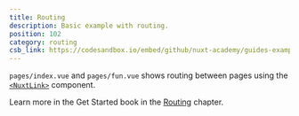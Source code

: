 ```yaml
---
title: Routing
description: Basic example with routing.
position: 102
category: routing
csb_link: https://codesandbox.io/embed/github/nuxt-academy/guides-examples/tree/master/01_get_started/02_routing?
---
```


<example-intro></example-intro>

`pages/index.vue` and `pages/fun.vue` shows routing between pages using the [`<NuxtLink>`](/docs/2.x/features/nuxt-components#the-nuxtlink-component) component.

<base-alert type="next">

Learn more in the Get Started book in the [Routing](/docs/2.x/get-started/routing) chapter.

</base-alert>

<code-sandbox :src="csb_link"></code-sandbox>
